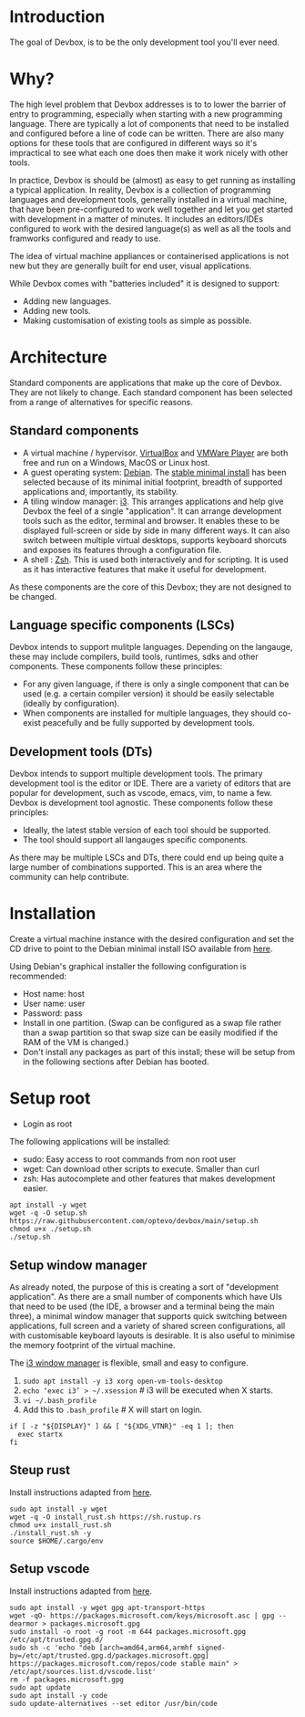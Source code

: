 # Introduction
The goal of Devbox, is to be the only development tool you'll ever need.

# Why?
The high level problem that Devbox addresses is to to lower the barrier of entry to programming, especially when starting with a new programming language. There are typically a lot of components that need to be installed and configured before a line of code can be written. There are also many options for these tools that are configured in different ways so it's impractical to see what each one does then make it work nicely with other tools.

In practice, Devbox is should be (almost) as easy to get running as installing a typical application. In reality, Devbox is a collection of programming languages and development tools, generally installed in a virtual machine, that have been pre-configured to work well together and let you get started with development in a matter of minutes. It includes an editors/IDEs configured to work with the desired language(s) as well as all the tools and framworks configured and ready to use.

The idea of virtual machine appliances or containerised applications is not new but they are generally built for end user, visual applications.

While Devbox comes with "batteries included" it is designed to support:
- Adding new languages.
- Adding new tools.
- Making customisation of existing tools as simple as possible.

# Architecture
Standard components are applications that make up the core of Devbox. They are not likely to change. Each standard component has been selected from a range of alternatives for specific reasons.

## Standard components
- A virtual machine / hypervisor. [VirtualBox](https://www.virtualbox.org/) and [VMWare Player](https://www.vmware.com/au/products/workstation-player.html) are both free and run on a Windows, MacOS or Linux host.
- A guest operating system: [Debian](https://www.debian.org/). The [stable minimal install](https://www.debian.org/CD/netinst/) has been selected because of its minimal initial footprint, breadth of supported applications and, importantly, its stability.
- A tiling window manager: [i3](https://i3wm.org/). This arranges applications and help give Devbox the feel of a single "application". It can arrange development tools such as the editor, terminal and browser. It enables these to be displayed full-screen or side by side in many different ways. It can also switch between multiple virtual desktops, supports keyboard shorcuts and exposes its features through a configuration file.
- A shell : [Zsh](https://www.zsh.org/). This is used both interactively and for scripting. It is used as it has interactive features that make it useful for development.

As these components are the core of this Devbox; they are not designed to be changed.

## Language specific components (LSCs)
Devbox intends to support mulitple languages. Depending on the langauge, these may include compilers, build tools, runtimes, sdks and other components. These components follow these principles:
- For any given language, if there is only a single component that can be used (e.g. a certain compiler version) it should be easily selectable (ideally by configuration). 
- When components are installed for multiple languages, they should co-exist peacefully and be fully supported by development tools.

## Development tools (DTs)
Devbox intends to support multiple development tools. The primary development tool is the editor or IDE. There are a variety of editors that are popular for development, such as vscode, emacs, vim, to name a few. Devbox is development tool agnostic. These components follow these principles:
- Ideally, the latest stable version of each tool should be supported.
- The tool should support all langauges specific components.

As there may be multiple LSCs and DTs, there could end up being quite a large number of combinations supported. This is an area where the community can help contribute.

# Installation
Create a virtual machine instance with the desired configuration and set the CD drive to point to the Debian minimal install ISO available from [here](https://www.debian.org/CD/netinst/).

Using Debian's graphical installer the following configuration is recommended:
- Host name: host
- User name: user
- Password: pass
- Install in one partition. (Swap can be configured as a swap file rather than a swap partition so that swap size can be easily modified if the RAM of the VM is changed.)
- Don't install any packages as part of this install; these will be setup from in the following sections after Debian has booted.

# Setup root
- Login as root

The following applications will be installed:
- sudo: Easy access to root commands from non root user
- wget: Can download other scripts to execute. Smaller than curl
- zsh: Has autocomplete and other features that makes development easier.
```
apt install -y wget
wget -q -O setup.sh https://raw.githubusercontent.com/optevo/devbox/main/setup.sh
chmod u+x ./setup.sh
./setup.sh

```

## Setup window manager
As already noted, the purpose of this is creating a sort of "development application". As there are a small number of components which have UIs that need to be used (the IDE, a browser and a terminal being the main three), a minimal window manager that supports quick switching between applications, full screen and a variety of shared screen configurations, all with customisable keyboard layouts is desirable. It is also useful to minimise the memory footprint of the virtual machine.

The [i3 window manager](https://i3wm.org/) is flexible, small and easy to configure.
1. `sudo apt install -y i3 xorg open-vm-tools-desktop`
2. `echo ‘exec i3’ > ~/.xsession` # i3 will be executed when X starts.
3. `vi ~/.bash_profile`
4. Add this to `.bash_profile` # X will start on login.
```
if [ -z "${DISPLAY}" ] && [ "${XDG_VTNR}" -eq 1 ]; then
  exec startx
fi
```

## Steup rust
Install instructions adapted from [here](https://www.rust-lang.org/tools/install).
```
sudo apt install -y wget
wget -q -O install_rust.sh https://sh.rustup.rs
chmod u+x install_rust.sh
./install_rust.sh -y
source $HOME/.cargo/env
```

## Setup vscode
Install instructions adapted from [here](https://code.visualstudio.com/docs/setup/linux).
```
sudo apt install -y wget gpg apt-transport-https
wget -qO- https://packages.microsoft.com/keys/microsoft.asc | gpg --dearmor > packages.microsoft.gpg
sudo install -o root -g root -m 644 packages.microsoft.gpg /etc/apt/trusted.gpg.d/
sudo sh -c 'echo "deb [arch=amd64,arm64,armhf signed-by=/etc/apt/trusted.gpg.d/packages.microsoft.gpg] https://packages.microsoft.com/repos/code stable main" > /etc/apt/sources.list.d/vscode.list'
rm -f packages.microsoft.gpg
sudo apt update
sudo apt install -y code
sudo update-alternatives --set editor /usr/bin/code
```

